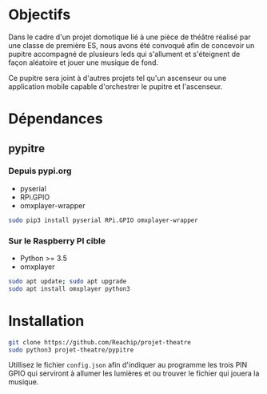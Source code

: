 # Objectifs 

Dans le cadre d'un projet domotique lié à une pièce de théâtre réalisé par une classe de première ES, nous avons été convoqué 
afin de concevoir un pupitre accompagné de plusieurs leds qui s'allument et s'éteignent de façon aléatoire et jouer une musique 
de fond. 

Ce pupitre sera joint à d'autres projets tel qu'un ascenseur ou une application 
mobile capable d'orchestrer le pupitre et l'ascenseur.

# Dépendances 

## pypitre

### Depuis pypi.org
* pyserial 
* RPi.GPIO 
* omxplayer-wrapper

```bash
sudo pip3 install pyserial RPi.GPIO omxplayer-wrapper 
```

### Sur le Raspberry PI cible 
* Python >= 3.5
* omxplayer

```bash
sudo apt update; sudo apt upgrade 
sudo apt install omxplayer python3
```
# Installation 

```bash 
git clone https://github.com/Reachip/projet-theatre
sudo python3 projet-theatre/pypitre
```

Utillisez le fichier ```config.json``` afin d'indiquer au programme les trois PIN GPIO qui serviront à allumer les lumières et ou trouver le fichier qui jouera la musique.



